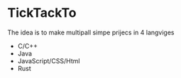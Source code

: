 # TickTackTo
The idea is to make multipall simpe prijecs in 4 langviges
* C/C++
* Java
* JavaScript/CSS/Html
* Rust
